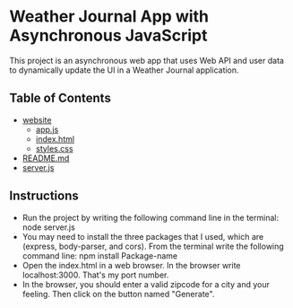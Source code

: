 # Weather Journal App with Asynchronous JavaScript  
This project is an asynchronous web app that uses Web API and user data to dynamically update the UI in a Weather Journal application.

## Table of Contents

* [website](#Folder) 
    *   [app.js](#Javascript)
    *   [index.html](#HTML)
    *   [styles.css](#CSS)
*  [README.md](#README.md)
* [server.js](#Javascript)


## Instructions

- Run the project by writing the following command line in the terminal:
    node server.js
- You may need to install the three packages that I used, which are (express, body-parser, and cors). From the terminal write the following command line:
    npm install Package-name
- Open the index.html in a web browser. In the browser write localhost:3000. That's my port number.
- In the browser, you should enter a valid zipcode for a city and your feeling. Then click on the button named "Generate".
